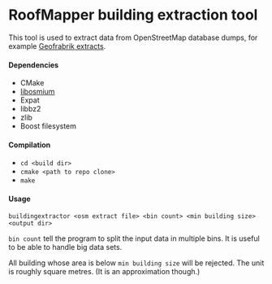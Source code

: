 # RoofMapper building extraction tool

This tool is used to extract data from OpenStreetMap database dumps, for example [Geofrabrik extracts](http://download.geofabrik.de/).

#### Dependencies
* CMake
* [libosmium](https://github.com/osmcode/libosmium)
* Expat
* libbz2
* zlib
* Boost filesystem

#### Compilation
* `cd <build dir>`
* `cmake <path to repo clone>`
* `make`

#### Usage
`buildingextractor <osm extract file> <bin count> <min building size> <output dir>`

`bin count` tell the program to split the input data in multiple bins. It is useful to be able to handle big data sets.

All building whose area is below `min building size` will be rejected. The unit is roughly square metres. (It is an approximation though.)
